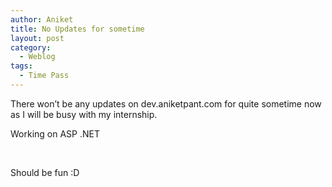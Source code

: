 ```yaml
---
author: Aniket
title: No Updates for sometime
layout: post
category:
  - Weblog
tags:
  - Time Pass
---
```

There won’t be any updates on dev.aniketpant.com for quite sometime now as I will be busy with my internship.

Working on ASP .NET

 

Should be fun :D